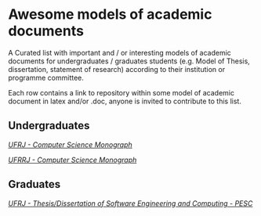 # Awesome models of academic documents
A Curated list with important and / or interesting models of academic documents for undergraduates / graduates students (e.g. Model of Thesis, dissertation, statement of research) according to their institution or programme committee.

Each row contains a link to repository within some model of academic document in latex and/or .doc, anyone is invited to contribute to this list.

## Undergraduates
[*UFRJ - Computer Science Monograph*](https://github.com/raulsenaferreira/modelo-monografia-DCC-UFRRJ)

[*UFRRJ - Computer Science Monograph*](https://github.com/raulsenaferreira/modelo-monografia-DCC-UFRRJ)

## Graduates
[*UFRJ - Thesis/Dissertation of Software Engineering and Computing - PESC*](https://github.com/raulsenaferreira/thesis_coppetec_template)
